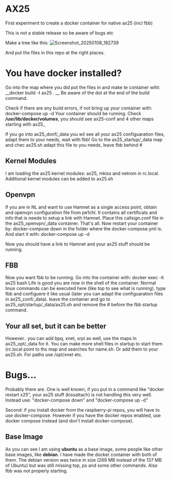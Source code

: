# AX25
First experiment to create a docker container for native ax25 (incl fbb) 

This is not a stable release so be aware of bugs etc

Make a tree like this:
![Screenshot_20250108_182739](https://github.com/user-attachments/assets/c45af6ea-eaeb-4c70-98fa-9d2798d1cb74)

And put the files in this repo at the right places.

# You have docker installed?

Go into the map where you did put the files in and make te container wiht:
__docker build -t ax25 . __
Be aware of the dot at the end of the build command.

Check if there are any build errors, if not bring up your container with:
docker-compose up -d
Your container should be running. Check __/usr/lib/docker/volumes__, you should see ax25-conf and 4 other maps starting with ax25_

If you go into ax25_donf/_data you wil see all your ax25 configuaration files, adapt them to your needs, wait with fbb!
Go to the ax25_startup/_data map and chec ax25.sh adapt this file to you needs, leave fbb behind \#

## Kernel Modules
I am loading the ax25 kernel modules: ax25, mkiss and netrom in rc.local. Additional kernel modules can be added to ax25.sh

## Openvpn
If you are in NL and want to use Hamnet as a single access point, obtain and openvpn configuration file from pe1chl. It contains all certificats and info that is neede to setup a link with Hamnet. Place this callsign.conf file in the ax25_openvpn/_data  container. That's all. Now restart your container by:
docker-compose down in the folder where the docker-compose.yml is. And start it with: docker-compose up -d

Now you should have a link to Hamnet and your ax25 stuff should be running.

## FBB
Now you want fbb to be running. Go into the container with:
docker exec -it ax25 bash
Life is good you are now in the shell of the container. Normal linux commands can be executed here (like top to see what is running).
type fbb and configuere it like usual (later you can adapt the configuaration files in ax25_conf/_data).
leave the container and go to ax25_opt/startup/_data/ax25.sh and remove the \# before the fbb startup command.

## Your all set, but it can be better
However.. you can add bpq, xnet, xrpi as well, use the maps in ax25_opt/_data for it. You can make more shell files in startup to start them (rc.local point to ths map and searches for name.sh. Or add them to your ax25.sh. For paths use /opt/xnet etc.

# Bugs...
Probably there are. One is well known, if you put in a command like "docker restart x25", your ax25 stuff (kissattach) is not handling this very well. Instead use: "docker-compose down" and "docker-compose up -d"

Second: if you install docker from the raspberry-pi repos, you will have to use docker-compose. However if you have the docker repos enabled, use docker compose instead (and don't install docker-compose).

## Base Image
As you can see I am using __ubuntu__ as a base image, some people like other base images, like __debian__. I have made the docker container with both of them. The debian version was twice in size (269 MB instead of the 137 MB of Ubuntu) but was still missing top, ps and some other commands. Also fbb was not properly starting. 

